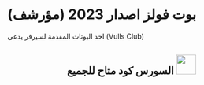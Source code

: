 # بوت فولز اصدار 2023 (مؤرشف)
احد البوتات المقدمة لسيرفر يدعى (Vulls Club)
<h2 align="center">السورس كود متاح للجميع <img src="https://media.tenor.com/rxIicFKVtpkAAAAi/neco-arc.gif" width="40" height="40" /></h2>
